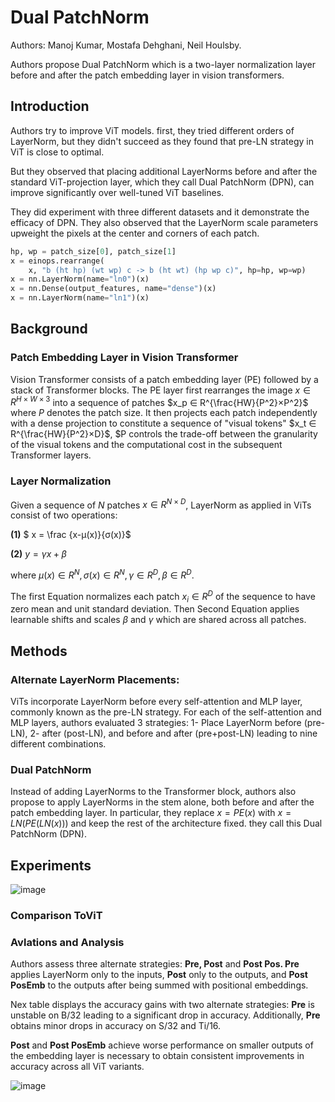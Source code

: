 # Dual PatchNorm

Authors: Manoj Kumar, Mostafa Dehghani, Neil Houlsby.

Authors propose Dual PatchNorm which is a two-layer normalization layer before and after the patch embedding layer in vision transformers.

## Introduction

Authors try to improve ViT models. first, they tried different orders of LayerNorm, but they didn't succeed as they found that pre-LN strategy in ViT is close to optimal.

But they observed that placing additional LayerNorms before and after the standard ViT-projection layer, which they call Dual PatchNorm (DPN), can improve significantly over well-tuned ViT baselines.

They did experiment with three different datasets and it demonstrate the efficacy of DPN. They also observed that the LayerNorm scale parameters upweight the pixels at the center and corners of each patch.

```python
hp, wp = patch_size[0], patch_size[1]
x = einops.rearrange(
	x, "b (ht hp) (wt wp) c -> b (ht wt) (hp wp c)", hp=hp, wp=wp)
x = nn.LayerNorm(name="ln0")(x)
x = nn.Dense(output_features, name="dense")(x)
x = nn.LayerNorm(name="ln1")(x)
```

## Background

### Patch Embedding Layer in Vision Transformer

Vision Transformer consists of a patch embedding layer (PE) followed by a stack of Transformer blocks. The PE layer first rearranges the image $x ∈ R^{H×W ×3}$  into a sequence of patches $x_p ∈ R^{\frac{HW}{P^2}×P^2}$ where $P$ denotes the patch size. It then projects each patch independently with a dense projection to constitute a sequence of "visual tokens" $x_t ∈ R^{\frac{HW}{P^2}×D}$, $P controls the trade-off between the granularity of the visual tokens and the computational cost in the subsequent Transformer layers.

### Layer Normalization

Given a sequence of $N$ patches $x ∈ R^{N ×D}$, LayerNorm as applied in ViTs consist of two operations:

**(1)**   $ x = \frac {x-µ(x)}{σ(x)}$

**(2)**   $y = γx + β$

where $µ(x) ∈ R^N , σ(x) ∈ R^N , γ ∈ R^D , β ∈ R^D$.

The first Equation normalizes each patch $x_i ∈ R^D$ of the sequence to have zero mean and unit standard deviation. Then Second Equation applies learnable shifts and scales $β$ and $γ$ which are shared across all patches.

## Methods

### Alternate LayerNorm Placements:

ViTs incorporate LayerNorm before every self-attention and MLP layer, commonly known as the pre-LN strategy. For each of the self-attention and MLP layers, authors evaluated 3 strategies: 1- Place LayerNorm before (pre-LN), 2- after (post-LN), and before and after (pre+post-LN) leading to nine different combinations.

### Dual PatchNorm

Instead of adding LayerNorms to the Transformer block, authors also propose to apply LayerNorms in the stem alone, both before and after the patch embedding layer. In particular, they replace $x=PE(x)$ with $x = LN(PE(LN(x)))$ and keep the rest of the architecture fixed. they call this Dual PatchNorm (DPN).

## Experiments

![image](https://user-images.githubusercontent.com/59775002/218676964-ba556ba2-fde1-4318-b436-7cb96b66e510.png)

### Comparison ToViT


### Avlations and Analysis

Authors assess three alternate strategies: **Pre, Post** and **Post Pos. Pre** applies LayerNorm only to the inputs, **Post** only to the outputs, and **Post PosEmb** to the outputs after being summed with positional embeddings.

Nex table displays the accuracy gains with two alternate strategies: **Pre** is unstable on B/32 leading to a significant drop in accuracy. Additionally, **Pre** obtains minor drops in accuracy on S/32 and Ti/16.

**Post** and **Post PosEmb** achieve worse performance on smaller outputs of the embedding layer is necessary to obtain consistent improvements in accuracy across all ViT variants.

![image](https://user-images.githubusercontent.com/59775002/218677207-43c9f641-efee-4033-b39d-22389af2ab27.png)
